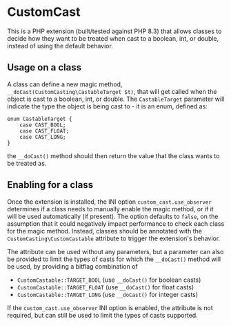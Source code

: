 # CustomCast

This is a PHP extension (built/tested against PHP 8.3) that allows classes
to decide how they want to be treated when cast to a boolean, int, or double,
instead of using the default behavior.

## Usage on a class
A class can define a new magic method,
`__doCast(CustomCasting\CastableTarget $t)`, that will get called when the
object is cast to a boolean, int, or double. The `CastableTarget` parameter
will indicate the type the object is being cast to - it is an enum, defined
as:

```
enum CastableTarget {
	case CAST_BOOL;
	case CAST_FLOAT;
	case CAST_LONG;
}
```

the `__doCast()` method should then return the value that the class wants to
be treated as.

## Enabling for a class
Once the extension is installed, the INI option `custom_cast.use_observer`
determines if a class needs to manually enable the magic method, or if it will
be used automatically (if present). The option defaults to `false`, on the
assumption that it could negatively impact performance to check each class
for the magic method. Instead, classes should be annotated with the
`CustomCasting\CustomCastable` attribute to trigger the extension's behavior.

The attribute can be used without any parameters, but a parameter can also
be provided to limit the types of casts for which the `__doCast()` method will
be used, by providing a bitflag combination of
* `CustomCastable::TARGET_BOOL` (use `__doCast()` for boolean casts)
* `CustomCastable::TARGET_FLOAT` (use `__doCast()` for float casts)
* `CustomCastable::TARGET_LONG` (use `__doCast()` for integer casts)

If the `custom_cast.use_observer` INI option is enabled, the attribute is not
required, but can still be used to limit the types of casts supported.